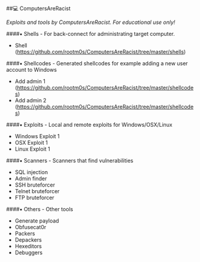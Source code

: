 ##:computer: ComputersAreRacist
<p align="left"><i>Exploits and tools by ComputersAreRacist. For educational use only!</i></p>

####:black_small_square: Shells - For back-connect for administrating target computer.

* Shell (https://github.com/rootm0s/ComputersAreRacist/tree/master/shells)

####:black_small_square: Shellcodes - Generated shellcodes for example adding a new user account to Windows

* Add admin 1 (https://github.com/rootm0s/ComputersAreRacist/tree/master/shellcodes)
* Add admin 2 (https://github.com/rootm0s/ComputersAreRacist/tree/master/shellcodes)

####:black_small_square: Exploits - Local and remote exploits for Windows/OSX/Linux

* Windows Exploit 1
* OSX Exploit 1
* Linux Exploit 1

####:black_small_square: Scanners - Scanners that find vulnerabilities

* SQL injection
* Admin finder
* SSH bruteforcer
* Telnet bruteforcer
* FTP bruteforcer

####:black_small_square: Others - Other tools

* Generate payload
* Obfusecat0r
* Packers
* Depackers
* Hexeditors
* Debuggers
